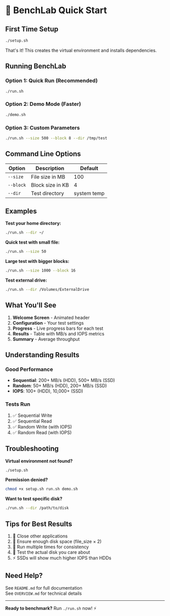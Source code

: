 # 🚀 BenchLab Quick Start

## First Time Setup

```bash
./setup.sh
```

That's it! This creates the virtual environment and installs dependencies.

## Running BenchLab

### Option 1: Quick Run (Recommended)
```bash
./run.sh
```

### Option 2: Demo Mode (Faster)
```bash
./demo.sh
```

### Option 3: Custom Parameters
```bash
./run.sh --size 500 --block 8 --dir /tmp/test
```

## Command Line Options

| Option | Description | Default |
|--------|-------------|---------|
| `--size` | File size in MB | 100 |
| `--block` | Block size in KB | 4 |
| `--dir` | Test directory | system temp |

## Examples

**Test your home directory:**
```bash
./run.sh --dir ~/
```

**Quick test with small file:**
```bash
./run.sh --size 50
```

**Large test with bigger blocks:**
```bash
./run.sh --size 1000 --block 16
```

**Test external drive:**
```bash
./run.sh --dir /Volumes/ExternalDrive
```

## What You'll See

1. **Welcome Screen** - Animated header
2. **Configuration** - Your test settings
3. **Progress** - Live progress bars for each test
4. **Results** - Table with MB/s and IOPS metrics
5. **Summary** - Average throughput

## Understanding Results

### Good Performance
- **Sequential**: 200+ MB/s (HDD), 500+ MB/s (SSD)
- **Random**: 50+ MB/s (HDD), 200+ MB/s (SSD)
- **IOPS**: 100+ (HDD), 10,000+ (SSD)

### Tests Run
1. ✅ Sequential Write
2. ✅ Sequential Read
3. ✅ Random Write (with IOPS)
4. ✅ Random Read (with IOPS)

## Troubleshooting

**Virtual environment not found?**
```bash
./setup.sh
```

**Permission denied?**
```bash
chmod +x setup.sh run.sh demo.sh
```

**Want to test specific disk?**
```bash
./run.sh --dir /path/to/disk
```

## Tips for Best Results

1. 🚫 Close other applications
2. 📁 Ensure enough disk space (file_size × 2)
3. 🔄 Run multiple times for consistency
4. 💾 Test the actual disk you care about
5. ⚡ SSDs will show much higher IOPS than HDDs

## Need Help?

See `README.md` for full documentation  
See `OVERVIEW.md` for technical details

---

**Ready to benchmark?** Run `./run.sh` now! ⚡
